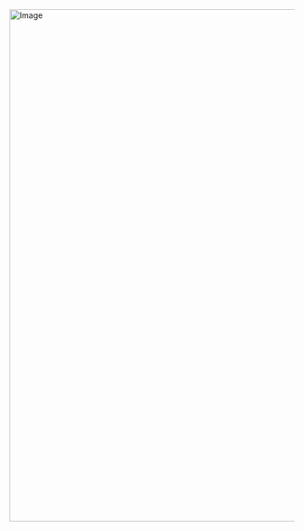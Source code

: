 <img width="1899" height="906" alt="Image" src="https://github.com/user-attachments/assets/90d09aba-7416-4753-9156-f1bdc4649d8b" />
